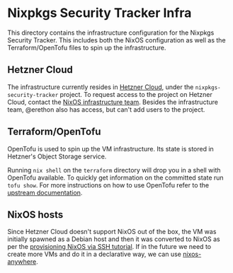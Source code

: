 # Nixpkgs Security Tracker Infra

This directory contains the infrastructure configuration for the Nixpkgs
Security Tracker. This includes both the NixOS configuration as well as the
Terraform/OpenTofu files to spin up the infrastructure.

## Hetzner Cloud

The infrastructure currently resides in [Hetzner Cloud](https://www.hetzner.com/cloud/),
under the `nixpkgs-security-tracker` project. To request access to the project
on Hetzner Cloud, contact the [NixOS infrastructure team](https://nixos.org/community/teams/infrastructure/).
Besides the infrastructure team, @erethon also has access, but can't add users
to the project.

## Terraform/OpenTofu

OpenTofu is used to spin up the VM infrastructure. Its state is stored in
Hetzner's Object Storage service.

Running `nix shell` on the `terraform` directory will drop you in a shell with
OpenTofu available. To quickly get information on the committed state run `tofu
show`. For more instructions on how to use OpenTofu refer to the [upstream documentation](https://opentofu.org/docs/).

## NixOS hosts

Since Hetzner Cloud doesn't support NixOS out of the box, the VM was initially
spawned as a Debian host and then it was converted to NixOS as per the
[provisioning NixOS via SSH tutorial](https://nix.dev/tutorials/nixos/provisioning-remote-machines).
If in the future we need to create more VMs and do it in a declarative way, we
can use [nixos-anywhere](https://github.com/nix-community/nixos-anywhere).

